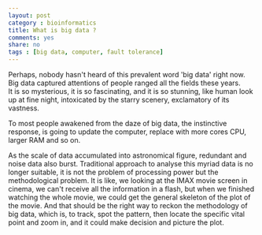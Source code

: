 ```yaml
---
layout: post 
category : bioinformatics
title: What is big data ? 
comments: yes
share: no
tags : [big data, computer, fault tolerance]
---
```


Perhaps, nobody hasn't heard of this prevalent word 'big data' right now.
Big data captured attentions of people ranged all the fields these years.  
It is so mysterious, it is so fascinating, and it is so stunning, like human look up at fine night, intoxicated by the starry scenery, exclamatory of its vastness. 

To most people awakened from the daze of big data, the instinctive response, is going to update the computer, replace with more cores CPU, larger RAM and so on. 

As the scale of data accumulated into astronomical figure, redundant and noise data also burst.
Traditional approach to analyse this myriad data is no longer suitable, it is not the problem of processing power but the methodological problem. 
It is like, we looking at the IMAX movie screen in cinema, we can't receive all the information in a flash, but when we finished watching the whole movie, we could get the general skeleton of the plot of the movie.
And that should be the right way to reckon the methodology of big data, which is, to track, spot the pattern, then locate the specific vital point and zoom in, and it could make decision and picture the plot.
